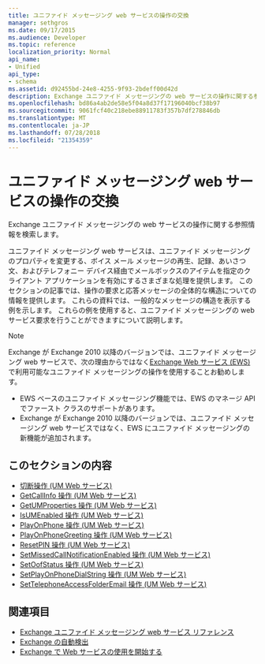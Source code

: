 ```yaml
---
title: ユニファイド メッセージング web サービスの操作の交換
manager: sethgros
ms.date: 09/17/2015
ms.audience: Developer
ms.topic: reference
localization_priority: Normal
api_name:
- Unified
api_type:
- schema
ms.assetid: d92455bd-24e8-4255-9f93-2bdeff00d42d
description: Exchange ユニファイド メッセージングの web サービスの操作に関する参照情報を検索します。
ms.openlocfilehash: bd86a4ab2de58e5f04a8d37f17196040bcf38b97
ms.sourcegitcommit: 9061fcf40c218ebe88911783f357b7df278846db
ms.translationtype: MT
ms.contentlocale: ja-JP
ms.lasthandoff: 07/28/2018
ms.locfileid: "21354359"
---
```

# <a name="unified-messaging-web-service-operations-for-exchange"></a>ユニファイド メッセージング web サービスの操作の交換

Exchange ユニファイド メッセージングの web サービスの操作に関する参照情報を検索します。
  
ユニファイド メッセージング web サービスは、ユニファイド メッセージングのプロパティを変更する、ボイス メール メッセージの再生、記録、あいさつ文、およびテレフォニー デバイス経由でメールボックスのアイテムを指定のクライアント アプリケーションを有効にするさまざまな処理を提供します。 このセクションの記事では、操作の要求と応答メッセージの全体的な構造についての情報を提供します。 これらの資料では、一般的なメッセージの構造を表示する例を示します。 これらの例を使用すると、ユニファイド メッセージングの web サービス要求を行うことができますについて説明します。
  
> [!NOTE]
> Exchange が Exchange 2010 以降のバージョンでは、ユニファイド メッセージング web サービスで、次の理由からではなく[Exchange Web サービス (EWS)](http://msdn.microsoft.com/library/60285497-0c4e-4e51-84e1-34dd6d89a5d8%28Office.15%29.aspx)で利用可能なユニファイド メッセージングの操作を使用することお勧めします。 
> - EWS ベースのユニファイド メッセージング機能では、EWS のマネージ API でファースト クラスのサポートがあります。 
> - Exchange が Exchange 2010 以降のバージョンでは、ユニファイド メッセージング web サービスではなく、EWS にユニファイド メッセージングの新機能が追加されます。 
  
## <a name="in-this-section"></a>このセクションの内容
<a name="bk_InThisSection"> </a>

- [切断操作 (UM Web サービス)](disconnect-operation-um-web-service.md)    
- [GetCallInfo 操作 (UM Web サービス)](getcallinfo-operation-um-web-service.md)   
- [GetUMProperties 操作 (UM Web サービス)](getumproperties-operation-um-web-service.md)   
- [IsUMEnabled 操作 (UM Web サービス)](isumenabled-operation-um-web-service.md)   
- [PlayOnPhone 操作 (UM Web サービス)](playonphone-operation-um-web-service.md)   
- [PlayOnPhoneGreeting 操作 (UM Web サービス)](playonphonegreeting-operation-um-web-service.md)   
- [ResetPIN 操作 (UM Web サービス)](resetpin-operation-um-web-service.md)   
- [SetMissedCallNotificationEnabled 操作 (UM Web サービス)](setmissedcallnotificationenabled-operation-um-web-service.md)  
- [SetOofStatus 操作 (UM Web サービス)](setoofstatus-operation-um-web-service.md)    
- [SetPlayOnPhoneDialString 操作 (UM Web サービス)](setplayonphonedialstring-operation-um-web-service.md)   
- [SetTelephoneAccessFolderEmail 操作 (UM Web サービス)](settelephoneaccessfolderemail-operation-um-web-service.md)
    
## <a name="see-also"></a>関連項目

- [Exchange ユニファイド メッセージング web サービス リファレンス](unified-messaging-web-service-reference-for-exchange.md)
- [Exchange の自動検出](../exchange-web-services/autodiscover-for-exchange.md)
- [Exchange で Web サービスの使用を開始する](../exchange-web-services/start-using-web-services-in-exchange.md)
    

